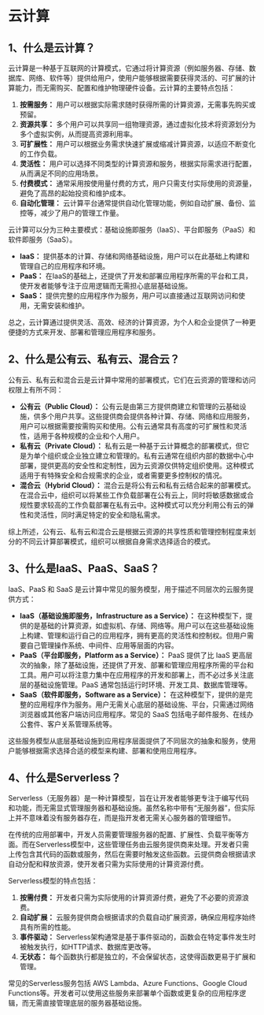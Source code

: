 # 云计算

## 1、什么是云计算？

云计算是一种基于互联网的计算模式，它通过将计算资源（例如服务器、存储、数据库、网络、软件等）提供给用户，使用户能够根据需要获得灵活的、可扩展的计算能力，而无需购买、配置和维护物理硬件设备。云计算的主要特点包括：

1.  **按需服务：** 用户可以根据实际需求随时获得所需的计算资源，无需事先购买或预留。
2.  **资源共享：** 多个用户可以共享同一组物理资源，通过虚拟化技术将资源划分为多个虚拟实例，从而提高资源利用率。
3.  **可扩展性：** 用户可以根据业务需求快速扩展或缩减计算资源，以适应不断变化的工作负载。
4.  **灵活性：** 用户可以选择不同类型的计算资源和服务，根据实际需求进行配置，从而满足不同的应用场景。
5.  **付费模式：** 通常采用按使用量付费的方式，用户只需支付实际使用的资源量，避免了高昂的起始投资和维护成本。
6.  **自动化管理：** 云计算平台通常提供自动化管理功能，例如自动扩展、备份、监控等，减少了用户的管理工作量。

云计算可以分为三种主要模式：基础设施即服务（IaaS）、平台即服务（PaaS）和软件即服务（SaaS）。

-   **IaaS：** 提供基本的计算、存储和网络基础设施，用户可以在此基础上构建和管理自己的应用程序和环境。
-   **PaaS：** 在IaaS的基础上，还提供了开发和部署应用程序所需的平台和工具，使开发者能够专注于应用逻辑而无需担心底层基础设施。
-   **SaaS：** 提供完整的应用程序作为服务，用户可以直接通过互联网访问和使用，无需安装和维护。

总之，云计算通过提供灵活、高效、经济的计算资源，为个人和企业提供了一种更便捷的方式来开发、部署和管理应用程序和服务。

## 2、什么是公有云、私有云、混合云？

公有云、私有云和混合云是云计算中常用的部署模式，它们在云资源的管理和访问权限上有所不同：

-   **公有云（Public Cloud）：** 公有云是由第三方提供商建立和管理的云基础设施，供多个用户共享。这些提供商会提供各种计算、存储、网络和应用服务，用户可以根据需要按需购买和使用。公有云通常具有高度的可扩展性和灵活性，适用于各种规模的企业和个人用户。
-   **私有云（Private Cloud）：** 私有云是一种基于云计算概念的部署模式，但它是为单个组织或企业独立建立和管理的。私有云通常在组织内部的数据中心中部署，提供更高的安全性和定制性，因为云资源仅供特定组织使用。这种模式适用于有特殊安全和合规需求的企业，或者需要更多控制权的情况。
-   **混合云（Hybrid Cloud）：** 混合云是将公有云和私有云结合起来的部署模式。在混合云中，组织可以将某些工作负载部署在公有云上，同时将敏感数据或合规性要求较高的工作负载部署在私有云中。这种模式可以充分利用公有云的弹性和灵活性，同时满足特定的安全和隐私需求。

综上所述，公有云、私有云和混合云是根据云资源的共享性质和管理控制程度来划分的不同云计算部署模式，组织可以根据自身需求选择适合的模式。

## 3、什么是IaaS、PaaS、SaaS？

IaaS、PaaS 和 SaaS 是云计算中常见的服务模型，用于描述不同层次的云服务提供方式：

-   **IaaS（基础设施即服务，Infrastructure as a Service）：** 在这种模型下，提供的是基础的计算资源，如虚拟机、存储、网络等。用户可以在这些基础设施上构建、管理和运行自己的应用程序，拥有更高的灵活性和控制权。但用户需要自己管理操作系统、中间件、应用等层面的内容。
-   **PaaS（平台即服务，Platform as a Service）：** PaaS 提供了比 IaaS 更高层次的抽象，除了基础设施，还提供了开发、部署和管理应用程序所需的平台和工具。用户可以将注意力集中在应用程序的开发和部署上，而不必过多关注底层的基础设施管理。PaaS 通常包括运行时环境、开发工具、数据库管理等。
-   **SaaS（软件即服务，Software as a Service）：** 在这种模型下，提供的是完整的应用程序作为服务。用户无需关心底层的基础设施、平台，只需通过网络浏览器或其他客户端访问应用程序。常见的 SaaS 包括电子邮件服务、在线办公套件、客户关系管理系统等。

这些服务模型从底层基础设施到应用程序层面提供了不同层次的抽象和服务，使用户能够根据需求选择合适的模型来构建、部署和使用应用程序。

## 4、什么是Serverless？

Serverless（无服务器）是一种计算模型，旨在让开发者能够更专注于编写代码和功能，而无需显式管理服务器和基础设施。虽然名称中带有“无服务器”，但实际上并不意味着没有服务器存在，而是指开发者无需关心服务器的管理细节。

在传统的应用部署中，开发人员需要管理服务器的配置、扩展性、负载平衡等方面。而在Serverless模型中，这些管理任务由云服务提供商来处理。开发者只需上传包含其代码的函数或服务，然后在需要时触发这些函数。云提供商会根据请求自动分配和释放资源，使开发者只需为实际使用的计算资源付费。

Serverless模型的特点包括：

1.  **按需付费：** 开发者只需为实际使用的计算资源付费，避免了不必要的资源浪费。
2.  **自动扩展：** 云服务提供商会根据请求的负载自动扩展资源，确保应用程序始终具有所需的性能。
3.  **事件驱动：** Serverless架构通常是基于事件驱动的，函数会在特定事件发生时被触发执行，如HTTP请求、数据库更改等。
4.  **无状态：** 每个函数执行都是独立的，不会保留状态，这使得函数更易于扩展和管理。

常见的Serverless服务包括 AWS Lambda、Azure Functions、Google Cloud Functions等。开发者可以使用这些服务来部署单个函数或更复杂的应用程序逻辑，而无需直接管理底层的服务器基础设施。
